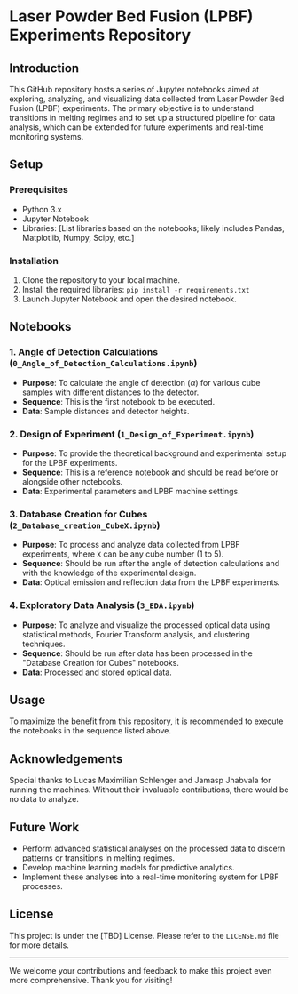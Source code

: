 # Laser Powder Bed Fusion (LPBF) Experiments Repository
## Introduction
This GitHub repository hosts a series of Jupyter notebooks aimed at exploring, analyzing, and visualizing data collected from Laser Powder Bed Fusion (LPBF) experiments. The primary objective is to understand transitions in melting regimes and to set up a structured pipeline for data analysis, which can be extended for future experiments and real-time monitoring systems.

## Setup
### Prerequisites
- Python 3.x
- Jupyter Notebook
- Libraries: [List libraries based on the notebooks; likely includes Pandas, Matplotlib, Numpy, Scipy, etc.]

### Installation
1. Clone the repository to your local machine.
2. Install the required libraries: `pip install -r requirements.txt`
3. Launch Jupyter Notebook and open the desired notebook.

## Notebooks
### 1. Angle of Detection Calculations (`0_Angle_of_Detection_Calculations.ipynb`)
- **Purpose**: To calculate the angle of detection $(\alpha)$ for various cube samples with different distances to the detector.
- **Sequence**: This is the first notebook to be executed.
- **Data**: Sample distances and detector heights.

### 2. Design of Experiment (`1_Design_of_Experiment.ipynb`)
- **Purpose**: To provide the theoretical background and experimental setup for the LPBF experiments.
- **Sequence**: This is a reference notebook and should be read before or alongside other notebooks.
- **Data**: Experimental parameters and LPBF machine settings.

### 3. Database Creation for Cubes (`2_Database_creation_CubeX.ipynb`)
- **Purpose**: To process and analyze data collected from LPBF experiments, where `X` can be any cube number (1 to 5).
- **Sequence**: Should be run after the angle of detection calculations and with the knowledge of the experimental design.
- **Data**: Optical emission and reflection data from the LPBF experiments.

### 4. Exploratory Data Analysis (`3_EDA.ipynb`)
- **Purpose**: To analyze and visualize the processed optical data using statistical methods, Fourier Transform analysis, and clustering techniques.
- **Sequence**: Should be run after data has been processed in the "Database Creation for Cubes" notebooks.
- **Data**: Processed and stored optical data.

## Usage
To maximize the benefit from this repository, it is recommended to execute the notebooks in the sequence listed above.

## Acknowledgements
Special thanks to Lucas Maximilian Schlenger and Jamasp Jhabvala for running the machines. Without their invaluable contributions, there would be no data to analyze.

## Future Work
- Perform advanced statistical analyses on the processed data to discern patterns or transitions in melting regimes.
- Develop machine learning models for predictive analytics.
- Implement these analyses into a real-time monitoring system for LPBF processes.

## License
This project is under the [TBD] License. Please refer to the `LICENSE.md` file for more details.

---
We welcome your contributions and feedback to make this project even more comprehensive. Thank you for visiting!
